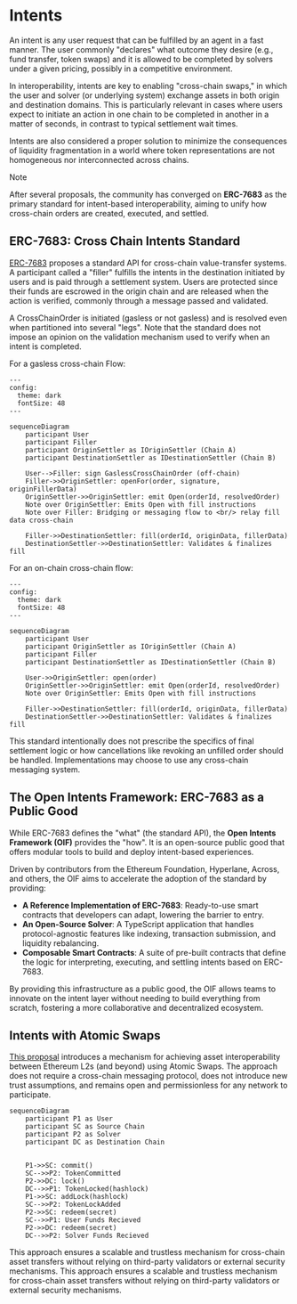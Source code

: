 # Intents

An intent is any user request that can be fulfilled by an agent in a fast manner. The user commonly "declares" what outcome they desire (e.g., fund transfer, token swaps) and it is allowed to be completed by solvers under a given pricing, possibly in a competitive environment.

In interoperability, intents are key to enabling "cross-chain swaps," in which the user and solver (or underlying system) exchange assets in both origin and destination domains. This is particularly relevant in cases where users expect to initiate an action in one chain to be completed in another in a matter of seconds, in contrast to typical settlement wait times.

Intents are also considered a proper solution to minimize the consequences of liquidity fragmentation in a world where token representations are not homogeneous nor interconnected across chains.

> [!NOTE]
> After several proposals, the community has converged on **ERC-7683** as the primary standard for intent-based interoperability, aiming to unify how cross-chain orders are created, executed, and settled.

## ERC-7683: Cross Chain Intents Standard

[ERC-7683](https://github.com/ethereum/ERCs/blob/master/ERCS/erc-7683.md) proposes a standard API for cross-chain value-transfer systems. A participant called a "filler" fulfills the intents in the destination initiated by users and is paid through a settlement system. Users are protected since their funds are escrowed in the origin chain and are released when the action is verified, commonly through a message passed and validated.

A CrossChainOrder is initiated (gasless or not gasless) and is resolved even when partitioned into several "legs". Note that the standard does not impose an opinion on the validation mechanism used to verify when an intent is completed.

For a gasless cross-chain Flow:

```mermaid
---
config:
  theme: dark
  fontSize: 48
---

sequenceDiagram
    participant User
    participant Filler
    participant OriginSettler as IOriginSettler (Chain A)
    participant DestinationSettler as IDestinationSettler (Chain B)

    User-->Filler: sign GaslessCrossChainOrder (off-chain)
    Filler->>OriginSettler: openFor(order, signature, originFillerData)
    OriginSettler->>OriginSettler: emit Open(orderId, resolvedOrder)
    Note over OriginSettler: Emits Open with fill instructions
    Note over Filler: Bridging or messaging flow to <br/> relay fill data cross-chain

    Filler->>DestinationSettler: fill(orderId, originData, fillerData)
    DestinationSettler->>DestinationSettler: Validates & finalizes fill
```

For an on-chain cross-chain flow:

```mermaid
---
config:
  theme: dark
  fontSize: 48
---

sequenceDiagram
    participant User
    participant OriginSettler as IOriginSettler (Chain A)
    participant Filler
    participant DestinationSettler as IDestinationSettler (Chain B)

    User->>OriginSettler: open(order)
    OriginSettler->>OriginSettler: emit Open(orderId, resolvedOrder)
    Note over OriginSettler: Emits Open with fill instructions

    Filler->>DestinationSettler: fill(orderId, originData, fillerData)
    DestinationSettler->>DestinationSettler: Validates & finalizes fill
```

This standard intentionally does not prescribe the specifics of final settlement logic or how cancellations like revoking an unfilled order should be handled. Implementations may choose to use any cross-chain messaging system.

## The Open Intents Framework: ERC-7683 as a Public Good

While ERC-7683 defines the "what" (the standard API), the **Open Intents Framework (OIF)** provides the "how". It is an open-source public good that offers modular tools to build and deploy intent-based experiences.

Driven by contributors from the Ethereum Foundation, Hyperlane, Across, and others, the OIF aims to accelerate the adoption of the standard by providing:
- **A Reference Implementation of ERC-7683**: Ready-to-use smart contracts that developers can adapt, lowering the barrier to entry.
- **An Open-Source Solver**: A TypeScript application that handles protocol-agnostic features like indexing, transaction submission, and liquidity rebalancing.
- **Composable Smart Contracts**: A suite of pre-built contracts that define the logic for interpreting, executing, and settling intents based on ERC-7683.

By providing this infrastructure as a public good, the OIF allows teams to innovate on the intent layer without needing to build everything from scratch, fostering a more collaborative and decentralized ecosystem.


## Intents with Atomic Swaps

[This proposal](atomic-swaps.md) introduces a mechanism for achieving asset interoperability between Ethereum L2s (and beyond) using Atomic Swaps. The approach does not require a cross-chain messaging protocol, does not introduce new trust assumptions, and remains open and permissionless for any network to participate.

```mermaid
sequenceDiagram
    participant P1 as User
    participant SC as Source Chain
    participant P2 as Solver
    participant DC as Destination Chain


    P1->>SC: commit()
    SC-->>P2: TokenCommitted
    P2->>DC: lock()
    DC-->>P1: TokenLocked(hashlock)
    P1->>SC: addLock(hashlock)
    SC-->>P2: TokenLockAdded
    P2->>SC: redeem(secret)
    SC-->>P1: User Funds Recieved 
    P2->>DC: redeem(secret)
    DC-->>P2: Solver Funds Recieved
```

This approach ensures a scalable and trustless mechanism for cross-chain asset transfers without relying on third-party validators or external security mechanisms.
This approach ensures a scalable and trustless mechanism for cross-chain asset transfers without relying on third-party validators or external security mechanisms.
